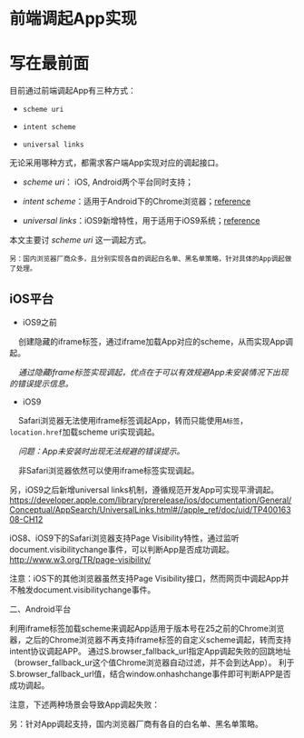 # 前端调起App实现 #


# 写在最前面 #

目前通过前端调起App有三种方式：

- `scheme uri`

- `intent scheme`

- `universal links`

无论采用哪种方式，都需求客户端App实现对应的调起接口。

+ *scheme uri*： iOS, Android两个平台同时支持；

+ *intent scheme*：适用于Android下的Chrome浏览器；[reference](https://developer.chrome.com/multidevice/android/intents)

+ *universal links*：iOS9新增特性，用于适用于iOS9系统；[reference](https://developer.apple.com/library/prerelease/ios/documentation/General/Conceptual/AppSearch/UniversalLinks.html#//apple_ref/doc/uid/TP40016308-CH12)

本文主要讨 *scheme uri* 这一调起方式。

    另：国内浏览器厂商众多，且分别实现各自的调起白名单、黑名单策略，针对具体的App调起做了处理。



## iOS平台 ##

- iOS9之前

&nbsp;&nbsp;&nbsp;&nbsp;创建隐藏的iframe标签，通过iframe加载App对应的scheme，从而实现App调起。

&nbsp;&nbsp;&nbsp;&nbsp;*通过隐藏iframe标签实现调起，优点在于可以有效规避App未安装情况下出现的错误提示信息。*

- iOS9

&nbsp;&nbsp;&nbsp;&nbsp;Safari浏览器无法使用iframe标签调起App，转而只能使用`A标签`，`location.href`加载scheme uri实现调起。

&nbsp;&nbsp;&nbsp;&nbsp;*问题：App未安装时出现无法规避的错误提示。*

&nbsp;&nbsp;&nbsp;&nbsp;非Safari浏览器依然可以使用iframe标签实现调起。



另，iOS9之后新增universal links机制，遵循规范开发App可实现平滑调起。
https://developer.apple.com/library/prerelease/ios/documentation/General/Conceptual/AppSearch/UniversalLinks.html#//apple_ref/doc/uid/TP40016308-CH12

iOS8、iOS9下的Safari浏览器支持Page Visibility特性，通过监听document.visibilitychange事件，可以判断App是否成功调起。
http://www.w3.org/TR/page-visibility/

注意：iOS下的其他浏览器虽然支持Page Visibility接口，然而网页中调起App并不触发document.visibilitychange事件。

二、Android平台

利用iframe标签加载scheme来调起App适用于版本号在25之前的Chrome浏览器，之后的Chrome浏览器不再支持iframe标签的自定义scheme调起，转而支持intent协议调起APP。
通过S.browser_fallback_url指定App调起失败的回跳地址（browser_fallback_ur这个值Chrome浏览器自动过滤，并不会到达App）。
利于S.browser_fallback_url值，结合window.onhashchange事件即可判断APP是否成功调起。

注意，下述两种场景会导致App调起失败：

另：针对App调起支持，国内浏览器厂商有各自的白名单、黑名单策略。
